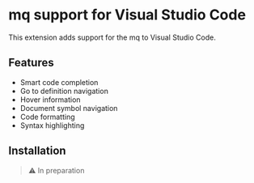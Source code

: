 # mq support for Visual Studio Code

This extension adds support for the mq to Visual Studio Code.

## Features

- Smart code completion
- Go to definition navigation
- Hover information
- Document symbol navigation
- Code formatting
- Syntax highlighting

## Installation

> ⚠️ In preparation
